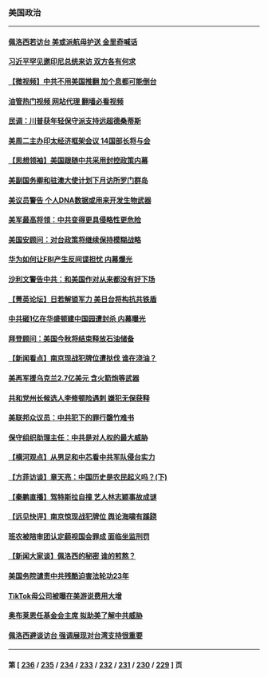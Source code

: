 ### 美国政治
---
#### [佩洛西若访台 美或派航母护送 金里奇喊话](../../pages/ncid1078159/n13788861.md?07260445) 
#### [习近平罕见邀印尼总统来访 双方各有何求](../../pages/ncid1078159/n13788818.md?07260445) 
#### [【微视频】中共不用美国推翻 加个息都可能倒台](../../pages/ncid1078159/n13788822.md?07260445) 
#### [油管热门视频 网站代理 翻墙必看视频](http://209.222.30.114:81/youtube.html?07260445)
#### [民调：川普获年轻保守派支持远超德桑蒂斯](../../pages/ncid1078159/n13788340.md?07260445) 
#### [美周二主办印太经济框架会议 14国部长将与会](../../pages/ncid1078159/n13788315.md?07260445) 
#### [【思想领袖】美国跟随中共采用封控政策内幕](../../pages/ncid1078159/n13773433.md?07260445) 
#### [美副国务卿和驻澳大使计划下月访所罗门群岛](../../pages/ncid1078159/n13788194.md?07260445) 
#### [美议员警告 个人DNA数据或用来开发生物武器](../../pages/ncid1078159/n13788168.md?07260445) 
#### [美军最高将领：中共变得更具侵略性更危险](../../pages/ncid1078159/n13788128.md?07260445) 
#### [美国安顾问：对台政策将继续保持模糊战略](../../pages/ncid1078159/n13787883.md?07260445) 
#### [华为如何让FBI产生反间谍担忧 内幕爆光](../../pages/ncid1078159/n13787864.md?07260445) 
#### [沙利文警告中共：和美国作对从来都没有好下场](../../pages/ncid1078159/n13787840.md?07260445) 
#### [【菁英论坛】日若解锁军力 美日台将构抗共铁盾](../../pages/ncid1078159/n13787855.md?07260445) 
#### [中共砸1亿在华盛顿建中国园遭封杀 内幕曝光](../../pages/ncid1078159/n13787792.md?07260445) 
#### [拜登顾问：美国今秋将结束释放石油储备](../../pages/ncid1078159/n13787656.md?07260445) 
#### [【新闻看点】南京现战犯牌位遭挞伐 谁在浇油？](../../pages/ncid1078159/n13787396.md?07260445) 
#### [美再军援乌克兰2.7亿美元 含火箭炮等武器](../../pages/ncid1078159/n13787568.md?07260445) 
#### [共和党州长候选人李修顿险遇刺 嫌犯无保获释](../../pages/ncid1078159/n13787541.md?07260445) 
#### [美联邦众议员：中共犯下的罪行罄竹难书](../../pages/ncid1078159/n13787398.md?07260445) 
#### [保守组织助理主任：中共是对人权的最大威胁](../../pages/ncid1078159/n13787415.md?07260445) 
#### [【横河观点】从男足和中芯看中共军队侵台实力](../../pages/ncid1078159/n13787463.md?07260445) 
#### [【方菲访谈】章天亮：中国历史是农民起义吗？(下)](../../pages/ncid1078159/n13787272.md?07260445) 
#### [【秦鹏直播】驾特斯拉自撞 艺人林志颖事故成谜](../../pages/ncid1078159/n13787399.md?07260445) 
#### [【远见快评】南京惊现战犯牌位 舆论海啸有蹊跷](../../pages/ncid1078159/n13787283.md?07260445) 
#### [班农被陪审团认定藐视国会罪成 面临坐监刑罚](../../pages/ncid1078159/n13787386.md?07260445) 
#### [【新闻大家谈】佩洛西的秘密 谁的煎熬？](../../pages/ncid1078159/n13787167.md?07260445) 
#### [美国务院谴责中共残酷迫害法轮功23年](../../pages/ncid1078159/n13786585.md?07260445) 
#### [TikTok母公司被曝在美游说费用大增](../../pages/ncid1078159/n13786384.md?07260445) 
#### [奥布莱恩任基金会主席 拟助美了解中共威胁](../../pages/ncid1078159/n13786288.md?07260445) 
#### [佩洛西避谈访台 强调展现对台湾支持很重要](../../pages/ncid1078159/n13786329.md?07260445) 

---
#### 第 [ [236](./236.md?07260445) / [235](./235.md?07260445) / [234](./234.md?07260445) / [233](./233.md?07260445) / [232](./232.md?07260445) / [231](./231.md?07260445) / [230](./230.md?07260445) / [229](./229.md?07260445) ] 页
